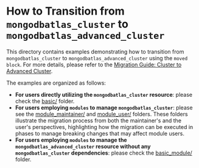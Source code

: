# How to Transition from `mongodbatlas_cluster` to `mongodbatlas_advanced_cluster`

This directory contains examples demonstrating how to transition from `mongodbatlas_cluster` to `mongodbatlas_advanced_cluster` using the `moved block`. For more details, please refer to the [Migration Guide: Cluster to Advanced Cluster](https://registry.terraform.io/providers/mongodb/mongodbatlas/latest/docs/guides/cluster-to-advanced-cluster-migration-guide).

The examples are organized as follows:
- **For users directly utilizing the `mongodbatlas_cluster` resource**: please check the [basic/](./basic/README.md) folder.
- **For users employing `modules` to manage `mongodbatlas_cluster`**: please see the [module_maintainer/](./module_maintainer/README.md) and [module_user/](./module_user/README.md) folders. These folders illustrate the migration process from both the maintainer's and the user's perspectives, highlighting how the migration can be executed in phases to manage breaking changes that may affect module users.
- **For users employing `modules` to manage the `mongodbatlas_advanced_cluster` resource without any `mongodbatlas_cluster` dependencies**: please check the [basic_module/](./basic_module/README.md) folder.
